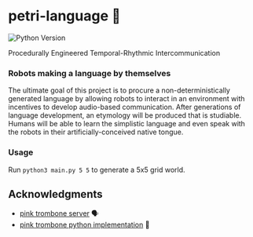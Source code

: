 # petri-language 🧫
![Python Version](https://img.shields.io/badge/python-3.12%2B-blue)

Procedurally Engineered Temporal-Rhythmic Intercommunication


### Robots making a language by themselves
The ultimate goal of this project is to procure a non-deterministically generated language by allowing robots to interact in an environment with incentives to develop audio-based communication. After generations of language development, an etymology will be produced that is studiable. Humans will be able to learn the simplistic language and even speak with the robots in their artificially-conceived native tongue.

### Usage
<!-- - Start the server -->
<!-- - ```python3 server.py [optional port for http server]``` -->
<!-- - Open `http://localhost:[port]/Pink-Trombone` to connect the m̶͖̪̲̠̗̞̓̊ȯ̷͈͆u̷̢̪̙̬͇̽ť̸̛̤͈̈͑́͝͝h̸̦͛̈͐̿̏ -->
<!-- - Put Paul (and Dave and everyone else) on their Journey with ```python3 main.py``` -->
Run `python3 main.py 5 5` to generate a 5x5 grid world.


## Acknowledgments
- [pink trombone server](https://github.com/zakaton/Pink-Trombone) 🗣️
- [pink trombone python implementation](https://github.com/dkadish/pynktrombone) 🐍